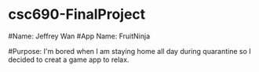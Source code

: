 # csc690-FinalProject

#Name: Jeffrey Wan
#App Name: FruitNinja

#Purpose: I'm bored when I am staying home all day during quarantine so I decided to creat a game app to relax.
